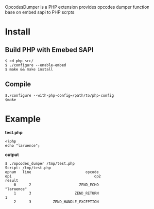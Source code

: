 OpcodesDumper is a PHP extension provides opcodes dumper function base on embed sapi to PHP scrpts

# Install #
## Build PHP with Emebed SAPI ##
```
$ cd php-src/
$ ./configure --enable-embed
$ make && make install
```

## Compile ##
```
$./configure --with-php-config=/path/to/php-config
$make 
```


# Example #

**test.php**
```
<?php
echo "laruence";
```

**output**
```
$ ./opcodes_dumper /tmp/test.php 
Script: /tmp/test.php
opnum   line                         opcode                                      op1                                      op2                                   result
    0      2                      ZEND_ECHO                               "laruence"                                                                                  
    1      3                    ZEND_RETURN                                        1                                                                                  
    2      3          ZEND_HANDLE_EXCEPTION                                    

```